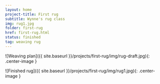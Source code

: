 ```yaml
---
layout: home
project-title: First rug
subtitle: Wynne's rug class
img: rug1.jpg
folder: first-rug
href: first-rug.html
status: finished
tag: weaving rug 
---
```

![Weaving plan]({{ site.baseurl }}/projects/first-rug/img/rug-draft.jpg){: .center-image }

![Finished rug]({{ site.baseurl }}/projects/first-rug/img/rug1.jpg){: .center-image }
